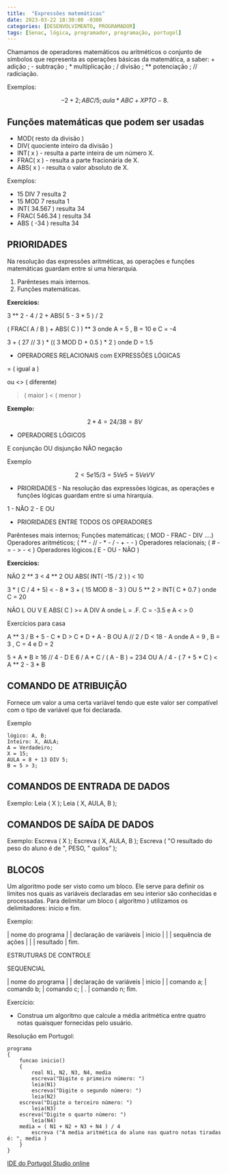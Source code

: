 ```yaml
---
title:  "Expressões matemáticas"
date: 2023-03-22 18:30:00 -0300
categories: [DESENVOLVIMENTO, PROGRAMADOR]
tags: [Senac, lógica, programador, programação, portugol]
---
```

Chamamos de operadores matemáticos ou aritméticos o conjunto de símbolos que representa as operações básicas da matemática, a saber: + adição ; - subtração ; * multiplicação ; / divisão ; ** potenciação ; // radiciação.

Exemplos:

```math
  -2 + 2 ;
  ABC / 5 ;
  aula * ABC + XPTO - 8.
```

## Funções matemáticas que podem ser usadas

- MOD( resto da divisão )
- DIV( quociente inteiro da divisão )
- INT( x ) - resulta a parte inteira de um número X.
- FRAC( x ) - resulta a parte fracionária de X.
- ABS( x ) - resulta o valor absoluto de X.

Exemplos:

- 15 DIV 7 resulta 2
- 15 MOD 7 resulta 1
- INT( 34.567 ) resulta 34
- FRAC( 546.34 ) resulta 34
- ABS ( -34 ) resulta 34

## PRIORIDADES

Na resolução das expressões aritméticas, as operações e funções matemáticas guardam entre si uma hierarquia.

1. Parênteses mais internos.
2. Funções matemáticas.

**Exercícios:**

3 ** 2 - 4 / 2 + ABS( 5 - 3 * 5 ) / 2

( FRAC( A / B ) + ABS( C ) ) ** 3 onde A = 5 , B = 10 e C = -4

3 + ( 27 // 3 ) * (( 3 MOD D + 0.5 ) * 2 ) onde D = 1.5

- OPERADORES RELACIONAIS com EXPRESSÕES LÓGICAS

= ( igual a )

ou <> ( diferente)

> ( maior )
> < ( menor )

**Exemplo:**

```math
2 * 4 = 24 / 3
8   =     8
V
```

- OPERADORES LÓGICOS

E       conjunção
OU    disjunção
NÃO  negação

Exemplo

```math
2 < 5 e 15  / 3 = 5
V   e     5      = 5
V   e       V
V
```

- PRIORIDADES - Na resolução das expressões lógicas, as operações e funções lógicas guardam entre si uma hirarquia.

1 - NÃO
2 - E  OU

- PRIORIDADES ENTRE TODOS OS OPERADORES

Parênteses mais internos;
Funções matemáticas; ( MOD - FRAC - DIV ....)
Operadores aritméticos; (  **  -  //  -  *  -  /  - +  - - )
Operadores relacionais; ( #  -  =  -  >  -  < )
Operadores lógicos.( E - OU - NÃO )

**Exercícios:**

NÃO  2 ** 3  <  4 ** 2  OU ABS(  INT( -15 / 2 ) ) < 10

3 * ( C / 4 + 5)  <  - 8 * 3 + ( 15 MOD 8 - 3 )  OU  5 ** 2 > INT( C * 0.7 ) onde C = 20

NÃO L OU V E  ABS( C ) >= A DIV A onde L = .F.   C = -3.5  e A < > 0

Exercícios para casa

A ** 3 / B + 5 - C * D > C * D + A - B  OU  A // 2 / D  <  18 - A  onde A = 9 , B = 3 , C = 4 e D = 2

5 + A * B  ≥  16 // 4 - D  E  6 / A * C / ( A - B ) = 234  OU  A / 4 - ( 7 + 5 * C )  <  A ** 2 - 3 * B

## COMANDO DE ATRIBUIÇÃO

Fornece um valor a uma certa variável tendo que este valor ser compatível com o tipo de variável que foi declarada.

Exemplo

```plaintext
lógico: A, B;
Inteiro: X, AULA;
A = Verdadeiro;
X = 15;
AULA = 8 + 13 DIV 5;
B = 5 > 3;
```

## COMANDOS DE ENTRADA DE DADOS

Exemplo:     Leia ( X );
Leia ( X, AULA, B );

## COMANDOS DE SAÍDA DE DADOS

Exemplo:     Escreva ( X );
Escreva ( X, AULA, B );
Escreva ( "O resultado do peso do aluno é de ", PESO, " quilos” );

## BLOCOS

Um algoritmo pode ser visto como um bloco. Ele serve para definir os limites nos quais as variáveis declaradas em seu interior são conhecidas e processadas.
Para delimitar um bloco ( algoritmo ) utilizamos os delimitadores: inicio e fim.

Exemplo:

| nome do programa
|
| declaração de variáveis
|
inicio
|
|
| sequência de ações
|
|
| resultado
|
fim.

ESTRUTURAS DE CONTROLE

SEQUENCIAL

| nome do programa
|
| declaração de variáveis
|
inicio
|
| comando a;
| comando b;
| comando c;
|          .
| comando n;
fim.

Exercício:

- Construa um algoritmo que calcule a média aritmética entre quatro notas quaisquer fornecidas pelo usuário.

Resolução em Portugol:

```plaintext
programa
{
	funcao inicio()
	{
		real N1, N2, N3, N4, media
		escreva("Digite o primeiro número: ")
		leia(N1)
		escreva("Digite o segundo número: ")
		leia(N2)
    escreva("Digite o terceiro número: ")
		leia(N3)
    escreva("Digite o quarto número: ")
		leia(N4)
    media = ( N1 + N2 + N3 + N4 ) / 4
		escreva ("A media aritmética do aluno nas quatro notas tiradas é: ", media )
	}
}
```

[IDE do Portugol Studio online](https://dgadelha.github.io/Portugol-Webstudio/)
